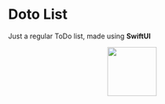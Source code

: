 #  Doto List

Just a regular ToDo list, made using **SwiftUI**

<p align="center">
    <img src="https://developer.apple.com/assets/elements/icons/swiftui/swiftui-96x96_2x.png" width="100" />
</p>
